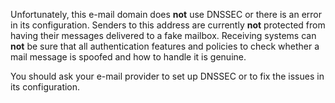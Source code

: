 
Unfortunately, this e-mail domain does <strong>not</strong> use DNSSEC or
there is an error in its configuration. Senders to this address are currently
<strong>not</strong> protected from having their messages delivered to a fake
mailbox. Receiving systems can <strong>not</strong> be sure that all
authentication features and policies to check whether a mail message is
spoofed and how to handle it is genuine.

You should ask your e-mail provider to set up DNSSEC or to fix the issues in
its configuration.
